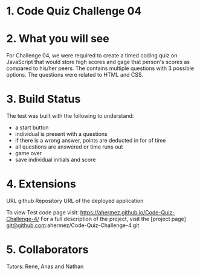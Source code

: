 # 1. Code Quiz Challenge 04
    
# 2. What you will see
For Challenge 04, we were required to create a timed coding quiz on JavaScript that would store high scores and gage that person's scores as compared to his/her peers. The contains multiple questions with 3 possible options. The questions were related to HTML and CSS.


# 3. Build Status
The test was built with the following to understand:

- a start button 
- individual is present with a questions
- if there is a wrong answer, points are deducted in for of time
- all questions are answered or time runs out
- game over
- save individual initials and score


# 4. Extensions
URL github Repository
URL of the deployed application


To view Test code page visit: https://ahermez.github.io/Code-Quiz-Challenge-4/
For a full description of the project, visit the
[project page] git@github.com:ahermez/Code-Quiz-Challenge-4.git

# 5. Collaborators
Tutors: Rene, Anas and Nathan
